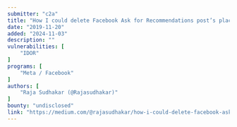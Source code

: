 ```yaml
---
submitter: "c2a"
title: "How I could delete Facebook Ask for Recommendations post’s place objects in comments"
date: "2019-11-20"
added: "2024-11-03"
description: ""
vulnerabilities: [
    "IDOR"
]
programs: [
    "Meta / Facebook"
]
authors: [
    "Raja Sudhakar (@Rajasudhakar)"
]
bounty: "undisclosed"
link: "https://medium.com/@rajasudhakar/how-i-could-delete-facebook-ask-for-recommendations-posts-place-objects-in-comments-b7c9bcdf1c92"
---
```




